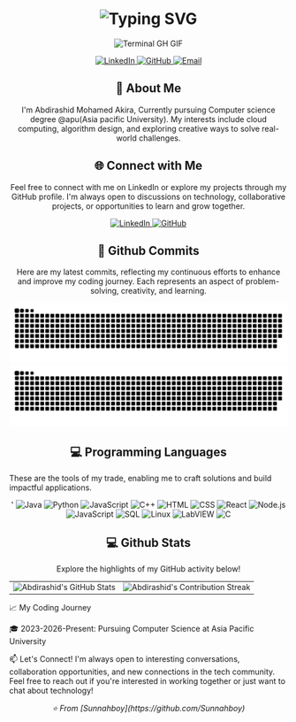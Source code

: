  <div align="center">
    <h1>
        <img src="https://readme-typing-svg.herokuapp.com?font=Jetbrains+mono&size=40&duration=3000&color=33FF33&center=true&vCenter=true&width=600&lines=Hey..+I'm+Abdirashid;Welcome+to+My+GitHub!;Computer+Science+Student;Cloud+Computing+Enthusiast;Problem+Solver" alt="Typing SVG"/>
    </h1>
    <p><img src="termina-gh.gif" alt="Terminal GH GIF" /></p>
</div>
<div align="center">
    <p>
        <a href="https://www.linkedin.com/in/abdirashid-akira-a7929a24a">
            <img src="https://img.shields.io/badge/LinkedIn-0077B5?style=for-the-badge&logo=linkedin&logoColor=white" alt="LinkedIn"/>
        </a>
        <a href="https://github.com/Sunnahboy">
            <img src="https://img.shields.io/badge/GitHub-100000?style=for-the-badge&logo=github&logoColor=white" alt="GitHub"/>
        </a>
        <!-- You can add more social links here -->
        <a href="mailto:your.email@example.com">
            <img src="https://img.shields.io/badge/Email-D14836?style=for-the-badge&logo=gmail&logoColor=white" alt="Email"/>
        </a>
    </p>
</div>

<div align="center">
    <h2>🚀 About Me</h2>
    <p>
        I'm Abdirashid Mohamed Akira, Currently pursuing Computer science degree @apu(Asia pacific University). My interests include cloud computing, algorithm design, and exploring creative ways to solve real-world challenges.
    </p>
</div>

<div align="center">
    <h2 align="center" class="section-heading">🌐 Connect with Me</h2>
    <p>
        Feel free to connect with me on LinkedIn or explore my projects through my GitHub profile. I'm always open to discussions on technology, collaborative projects, or opportunities to learn and grow together.
    </p>
    <div align="center">
        <a href="https://www.linkedin.com/in/abdirashid-akira-a7929a24a">
            <img src="https://img.shields.io/badge/LinkedIn-0077B5?style=for-the-badge&logo=linkedin&logoColor=white" alt="LinkedIn"/>
        </a>
        <a href="https://github.com/Sunnahboy">
            <img src="https://img.shields.io/badge/View%20on%20GitHub-%230077B5.svg?&style=for-the-badge&logo=github&logoColor=white" alt="GitHub"/>
        </a>
    </div>
</div>

<div align="center">
    <h2>🚀 Github Commits</h2>
    <p>
        Here are my latest commits, reflecting my continuous efforts to enhance and improve my coding journey. Each represents an aspect of problem-solving, creativity, and learning.
    </p>
   <img src="https://raw.githubusercontent.com/Platane/Platane/output/github-contribution-grid-snake-dark.svg" alt="GitHub Contribution Grid Snake Animation Dark Mode"/>
    <img src="https://raw.githubusercontent.com/Platane/Platane/output/github-contribution-grid-snake.svg" alt="GitHub Contribution Grid Snake Animation Light Mode"/>

</div>

<h2 align="center" class="section-heading">💻 Programming Languages</h2>
<p>
    These are the tools of my trade, enabling me to craft solutions and build impactful applications.
</p>
<div align="center">'
    <img src="https://img.shields.io/badge/Java-007396?style=for-the-badge&logo=java&logoColor=white" alt="Java" />
    <img src="https://img.shields.io/badge/Python-3776AB?style=for-the-badge&logo=python&logoColor=white" alt="Python"/>
    <img src="https://img.shields.io/badge/JavaScript-F7DF1E?style=for-the-badge&logo=javascript&logoColor=black" alt="JavaScript"/>
    <img src="https://img.shields.io/badge/C++-00599C?style=for-the-badge&logo=c%2B%2B&logoColor=white" alt="C++"/>
    <!-- HTML -->
    <img src="https://img.shields.io/badge/HTML5-E34F26?style=for-the-badge&logo=html5&logoColor=white" alt="HTML"/>
    <!-- CSS -->
    <img src="https://img.shields.io/badge/CSS3-1572B6?style=for-the-badge&logo=css3&logoColor=white" alt="CSS"/>
    <!-- React -->
    <img src="https://img.shields.io/badge/React-20232A?style=for-the-badge&logo=react&logoColor=61DAFB" alt="React"/>
    <!-- Node.js -->
    <img src="https://img.shields.io/badge/Node.js-339933?style=for-the-badge&logo=nodedotjs&logoColor=white" alt="Node.js"/>
    <!-- JavaScript -->
    <img src="https://img.shields.io/badge/JavaScript-F7DF1E?style=for-the-badge&logo=javascript&logoColor=black" alt="JavaScript"/>
    <!-- SQL -->
    <img src="https://img.shields.io/badge/SQL-4479A1?style=for-the-badge&logo=mysql&logoColor=white" alt="SQL"/>
    <!-- Linux -->
    <img src="https://img.shields.io/badge/Linux-FCC624?style=for-the-badge&logo=linux&logoColor=black" alt="Linux"/>
    <!-- LabVIEW -->
    <img src="https://img.shields.io/badge/LabVIEW-FFB500?style=for-the-badge&logo=labview&logoColor=white" alt="LabVIEW"/>
    <!-- Chatbots -->
    <img src="https://img.shields.io/badge/C-0052CC?style=for-the-badge&logo=C&logoColor=white" alt="C"/>
</div>



<div align="center">
    <h2 align="center" class="section-heading">💻 Github Stats</h2>
    <p>Explore the highlights of my GitHub activity below!</p>
    <table align="center" width="100%" height="100%">
        <tr>
            <td><img style="border: none;" src="https://github-profile-summary-cards.vercel.app/api/cards/profile-details?username=Sunnahboy&theme=github_dark" alt="Abdirashid's GitHub Stats"/></td>
            <td><img style="border: none;" src="https://github-readme-streak-stats.herokuapp.com/?user=Sunnahboy&theme=merko" alt="Abdirashid's Contribution Streak"/></td>
        </tr>
    </table>
</div>

📈 My Coding Journey

🎓 2023-2026-Present: Pursuing Computer Science at Asia Pacific University

📫 Let's Connect!
I'm always open to interesting conversations, collaboration opportunities, and new connections in the tech community. Feel free to reach out if you're interested in working together or just want to chat about technology!
<div align="center">
    <i>⭐️ From [Sunnahboy](https://github.com/Sunnahboy)</i>
</div>

